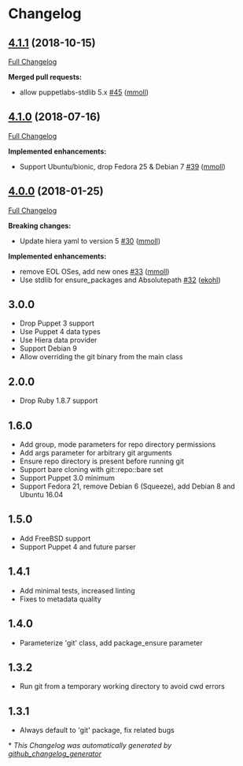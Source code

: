 # Changelog

## [4.1.1](https://github.com/theforeman/puppet-git/tree/4.1.1) (2018-10-15)

[Full Changelog](https://github.com/theforeman/puppet-git/compare/4.1.0...4.1.1)

**Merged pull requests:**

- allow puppetlabs-stdlib 5.x [\#45](https://github.com/theforeman/puppet-git/pull/45) ([mmoll](https://github.com/mmoll))

## [4.1.0](https://github.com/theforeman/puppet-git/tree/4.1.0) (2018-07-16)

[Full Changelog](https://github.com/theforeman/puppet-git/compare/4.0.0...4.1.0)

**Implemented enhancements:**

- Support Ubuntu/bionic, drop Fedora 25 & Debian 7 [\#39](https://github.com/theforeman/puppet-git/pull/39) ([mmoll](https://github.com/mmoll))

## [4.0.0](https://github.com/theforeman/puppet-git/tree/4.0.0) (2018-01-25)

[Full Changelog](https://github.com/theforeman/puppet-git/compare/3.0.0...4.0.0)

**Breaking changes:**

- Update hiera yaml to version 5 [\#30](https://github.com/theforeman/puppet-git/pull/30) ([mmoll](https://github.com/mmoll))

**Implemented enhancements:**

- remove EOL OSes, add new ones [\#33](https://github.com/theforeman/puppet-git/pull/33) ([mmoll](https://github.com/mmoll))
- Use stdlib for ensure\_packages and Absolutepath [\#32](https://github.com/theforeman/puppet-git/pull/32) ([ekohl](https://github.com/ekohl))

## 3.0.0
* Drop Puppet 3 support
* Use Puppet 4 data types
* Use Hiera data provider
* Support Debian 9
* Allow overriding the git binary from the main class

## 2.0.0
* Drop Ruby 1.8.7 support

## 1.6.0
* Add group, mode parameters for repo directory permissions
* Add args parameter for arbitrary git arguments
* Ensure repo directory is present before running git
* Support bare cloning with git::repo::bare set
* Support Puppet 3.0 minimum
* Support Fedora 21, remove Debian 6 (Squeeze), add Debian 8 and Ubuntu 16.04

## 1.5.0
* Add FreeBSD support
* Support Puppet 4 and future parser

## 1.4.1
* Add minimal tests, increased linting
* Fixes to metadata quality

## 1.4.0
* Parameterize 'git' class, add package_ensure parameter

## 1.3.2
* Run git from a temporary working directory to avoid cwd errors

## 1.3.1
* Always default to 'git' package, fix related bugs


\* *This Changelog was automatically generated by [github_changelog_generator](https://github.com/skywinder/Github-Changelog-Generator)*
